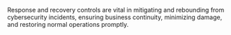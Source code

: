 Response and recovery controls are vital in mitigating and rebounding from cybersecurity incidents, ensuring business continuity, minimizing damage, and restoring normal operations promptly.